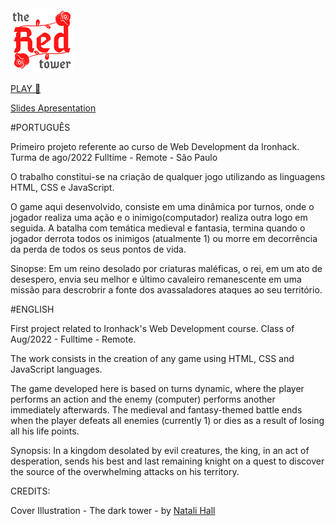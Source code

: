 <img src="./assets/img/logo-the-Red-tower.png" alt="The Red Tower Logo" width="20%"/>

[PLAY 🌹](https://igoralopes.github.io/Projeto01-GAME-Ironhack/)

[Slides Apresentation](https://docs.google.com/presentation/d/1oENtEqeZMUiKpOOIpdCtNAK-1kv4ILmziORKGszgEv4/edit?usp=sharing)

#PORTUGUÊS

Primeiro projeto referente ao curso de Web Development da Ironhack. Turma de ago/2022 Fulltime - Remote - São Paulo

O trabalho constitui-se na criação de qualquer jogo utilizando as linguagens HTML, CSS e JavaScript.

O game aqui desenvolvido, consiste em uma dinâmica por turnos, onde o jogador realiza uma ação e o inimigo(computador) realiza outra logo em seguida. A batalha com temática medieval e fantasia, termina quando o jogador derrota todos os inimigos (atualmente 1) ou morre em decorrência da perda de todos os seus pontos de vida.

Sinopse:
Em um reino desolado por criaturas maléficas, o rei, em um ato de desespero, envia seu melhor e último cavaleiro remanescente em uma missão para descrobrir a fonte dos avassaladores ataques ao seu território.

#ENGLISH

First project related to Ironhack's Web Development course. Class of Aug/2022 - Fulltime - Remote.

The work consists in the creation of any game using HTML, CSS and JavaScript languages.

The game developed here is based on turns dynamic, where the player performs an action and the enemy (computer) performs another immediately afterwards. The medieval and fantasy-themed battle ends when the player defeats all enemies (currently 1) or dies as a result of losing all his life points.

Synopsis:
In a kingdom desolated by evil creatures, the king, in an act of desperation, sends his best and last remaining knight on a quest to discover the source of the overwhelming attacks on his territory.


CREDITS:

Cover Illustration - The dark tower - by [Natali Hall](https://www.artstation.com/artwork/18vo32)
